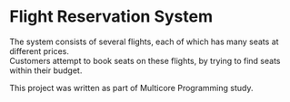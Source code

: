 # Flight Reservation System
The system consists of several flights, each of which has many seats at different prices. <br/>
Customers attempt to book seats on these flights, by trying to find seats within their budget. 

This project was written as part of Multicore Programming study. 
